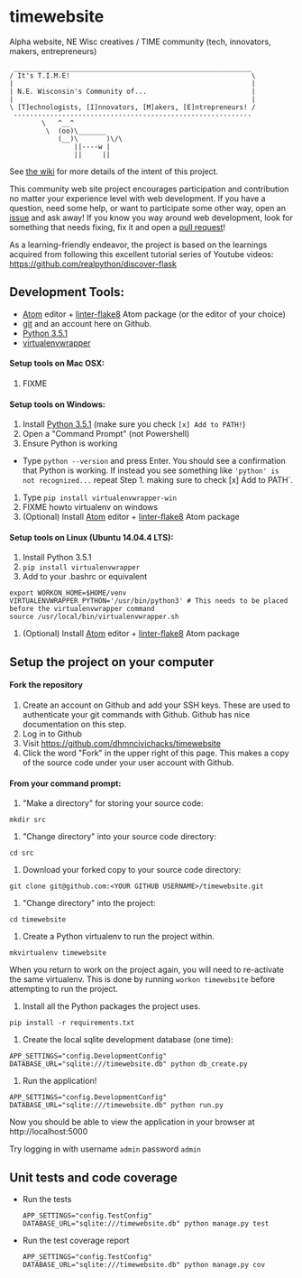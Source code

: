 # timewebsite
Alpha website, NE Wisc creatives / TIME community (tech, innovators, makers, entrepreneurs)

```
 ___________________________________________________________
/ It's T.I.M.E!                                             \
|                                                           |
| N.E. Wisconsin's Community of...                          |
|                                                           |
\ [T]echnologists, [I]nnovators, [M]akers, [E]ntrepreneurs! /
 -----------------------------------------------------------
        \   ^__^
         \  (oo)\_______
            (__)\       )\/\
                ||----w |
                ||     ||

```

See [the wiki](https://github.com/dhmncivichacks/timewebsite/wiki) for more details of the intent of this project.

This community web site project encourages participation and contribution no matter your experience level with web development. If you have a question, need some help, or want to participate some other way, open an [issue](https://github.com/dhmncivichacks/timewebsite/issues) and ask away! If you know you way around web development, look for something that needs fixing, fix it and open a [pull request](https://github.com/dhmncivichacks/timewebsite/pulls)!

As a learning-friendly endeavor, the project is based on the learnings acquired from following this excellent tutorial series of Youtube videos: https://github.com/realpython/discover-flask

## Development Tools:
- [Atom](https://atom.io/) editor + [linter-flake8](https://atom.io/packages/linter-flake8) Atom package (or the editor of your choice)
- [git](https://git-scm.com/) and an account here on Github.
- [Python 3.5.1](https://www.python.org/)
- [virtualenvwrapper](http://virtualenvwrapper.readthedocs.org/)

#### Setup tools on Mac OSX:
1. FIXME

#### Setup tools on Windows:
1. Install [Python 3.5.1](https://docs.python.org/3/using/windows.html) (make sure you check `[x] Add to PATH!`)
1. Open a "Command Prompt" (not Powershell)
1. Ensure Python is working
  - Type `python --version` and press Enter. You should see a confirmation that Python is working. If instead you see something like `'python' is not recognized...` repeat Step 1. making sure to check [x] Add to PATH`.
1. Type `pip install virtualenvwrapper-win`
1. FIXME howto virtualenv on windows
1. (Optional) Install [Atom](https://atom.io/) editor + [linter-flake8](https://atom.io/packages/linter-flake8) Atom package

#### Setup tools on Linux (Ubuntu 14.04.4 LTS):
1. Install Python 3.5.1
1. `pip install virtualenvwrapper`
1. Add to your .bashrc or equivalent
```
export WORKON_HOME=$HOME/venv
VIRTUALENVWRAPPER_PYTHON='/usr/bin/python3' # This needs to be placed before the virtualenvwrapper command
source /usr/local/bin/virtualenvwrapper.sh
```
1. (Optional) Install [Atom](https://atom.io/) editor + [linter-flake8](https://atom.io/packages/linter-flake8) Atom package

## Setup the project on your computer

#### Fork the repository

1. Create an account on Github and add your SSH keys. These are used to authenticate your git commands with Github. Github has nice documentation on this step.
1. Log in to Github
1. Visit https://github.com/dhmncivichacks/timewebsite
1. Click the word "Fork" in the upper right of this page. This makes a copy of the source code under your user account with Github.

#### From your command prompt:

1. "Make a directory" for storing your source code:

  `mkdir src`

1. "Change directory" into your source code directory:

  `cd src`

1. Download your forked copy to your source code directory:

  `git clone git@github.com:<YOUR GITHUB USERNAME>/timewebsite.git`

1. "Change directory" into the project:

  `cd timewebsite`

1. Create a Python virtualenv to run the project within.

  `mkvirtualenv timewebsite`

  When you return to work on the project again, you will need to re-activate the same virtualenv. This is done by running `workon timewebsite` before attempting to run the project.

1. Install all the Python packages the project uses.

  `pip install -r requirements.txt`

1. Create the local sqlite development database (one time):

  `APP_SETTINGS="config.DevelopmentConfig" DATABASE_URL="sqlite:///timewebsite.db" python db_create.py`

1. Run the application!

  `APP_SETTINGS="config.DevelopmentConfig" DATABASE_URL="sqlite:///timewebsite.db" python run.py`

Now you should be able to view the application in your browser at http://localhost:5000

Try logging in with username `admin` password `admin`

## Unit tests and code coverage


- Run the tests

  `APP_SETTINGS="config.TestConfig" DATABASE_URL="sqlite:///timewebsite.db" python manage.py test`

- Run the test coverage report

  `APP_SETTINGS="config.TestConfig" DATABASE_URL="sqlite:///timewebsite.db" python manage.py cov`
